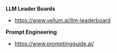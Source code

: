 **LLM Leader Boards**
- https://www.vellum.ai/llm-leaderboard

**Prompt Engineering**
- https://www.promptingguide.ai/
